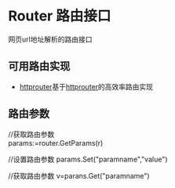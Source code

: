 # Router 路由接口
网页url地址解析的路由接口

## 可用路由实现

* [httprouter](httprouter)基于[httprouter](github.com/julienschmidt/httprouter)的高效率路由实现

## 路由参数

  //获取路由参数  
  params:=router.GetParams(r)

  //设置路由参数
  params.Set("paramname","value")

  //获取路由参数
  v=parans.Get("paramname")
